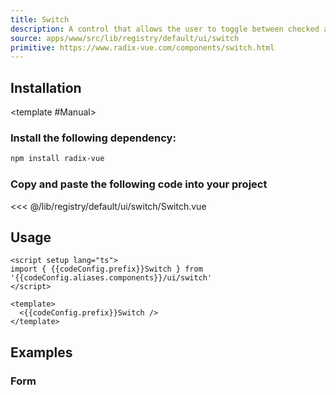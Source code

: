 ```yaml
---
title: Switch
description: A control that allows the user to toggle between checked and not checked.
source: apps/www/src/lib/registry/default/ui/switch 
primitive: https://www.radix-vue.com/components/switch.html
---
```


<script setup>
import { useConfigStore } from '@/stores/config'

const { codeConfig } = useConfigStore()
</script>


<ComponentPreview name="SwitchDemo" /> 


## Installation

<TabPreview name="CLI">
<template #CLI>

```bash
npx shadcn-vue@latest add switch
```
</template>

<template #Manual>

<Steps>

### Install the following dependency:

```bash
npm install radix-vue
```

### Copy and paste the following code into your project
 
 <<< @/lib/registry/default/ui/switch/Switch.vue

</Steps>

</template>
</TabPreview>

## Usage

```vue-vue
<script setup lang="ts">
import { {{codeConfig.prefix}}Switch } from '{{codeConfig.aliases.components}}/ui/switch'
</script>

<template>
  <{{codeConfig.prefix}}Switch />
</template>
```

## Examples

### Form

<ComponentPreview name="SwitchForm" />
